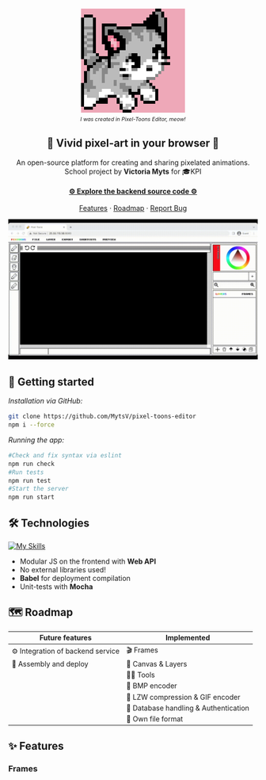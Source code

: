 <!-- PROJECT LOGO -->
<br />
<div align="center">
    <img src="docs/logo.gif" alt="Logo" width="210">
    <br />
    <span style="font-size:8pt"><i>I was created in Pixel-Toons Editor, meow!</i></span>

<h2 align="center">🎨 Vivid pixel-art in your browser 🎨</h3>



  <p align="center">
    An open-source platform for creating and sharing pixelated animations. 
    <br />
    School project by <b>Victoria Myts</b> for 🎓KPI
    <br />
    <br />
    <a href="https://github.com/MytsV/pixel-toons-backend"><strong>⚙️ Explore the backend source code ⚙️</strong></a>
    <br />
    <br />
    <a href="#features">Features</a>
    ·
    <a href="#roadmap">Roadmap</a>
    ·
    <a href="https://github.com/MytsV/pixel-toons-editor/issues">Report Bug</a>
    <br />
  </p>
</div>

<div align="center">

![screenshot](./docs/example.gif)

</div>

<h2>🚀 Getting started</h2>

<i>Installation via GitHub:</i>

```bash
git clone https://github.com/MytsV/pixel-toons-editor
npm i --force
```

<i>Running the app:</i>

```bash
#Check and fix syntax via eslint
npm run check
#Run tests
npm run test
#Start the server
npm run start
```

<h2>🛠 Technologies</h2>

[![My Skills](https://skills.thijs.gg/icons?i=js,html,css)](https://skills.thijs.gg)

* Modular JS on the frontend with <b>Web API</b>
* No external libraries used!
* <b>Babel</b> for deployment compilation
* Unit-tests with <b>Mocha</b>

<a name ="roadmap"></a>
<h2>🗺 Roadmap</h2>

| Future features        | Implemented |
|------------------------|-------------|
| ⚙️ Integration of backend service | 🎬 Frames            |
| 🚀 Assembly and deploy    | 🎨 Canvas & Layers            |
|                        | 👩‍🎨 Tools |
| | 🌠 BMP encoder |
| | 🍿 LZW compression & GIF encoder |
| | 👤 Database handling & Authentication |
| | 💾 Own file format |

<a name ="features"></a>
<h2>✨ Features</h2>

<h3>Frames</h3>
